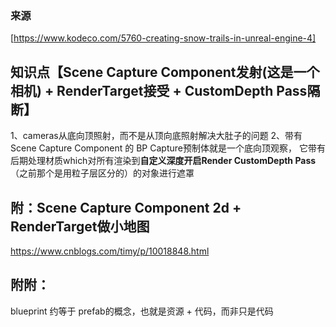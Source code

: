 ### 来源
[https://www.kodeco.com/5760-creating-snow-trails-in-unreal-engine-4]


## 知识点【Scene Capture Component发射(这是一个相机) + RenderTarget接受 + CustomDepth Pass隔断】
1、cameras从底向顶照射，而不是从顶向底照射解决大肚子的问题
2、带有 Scene Capture Component 的 BP Capture预制体就是一个底向顶观察， 它带有后期处理材质which对所有渲染到**自定义深度开启Render CustomDepth Pass**（之前那个是用粒子层区分的）的对象进行遮罩

## 附：Scene Capture Component 2d + RenderTarget做小地图
https://www.cnblogs.com/timy/p/10018848.html

## 附附：
blueprint 约等于 prefab的概念，也就是资源 + 代码，而非只是代码
